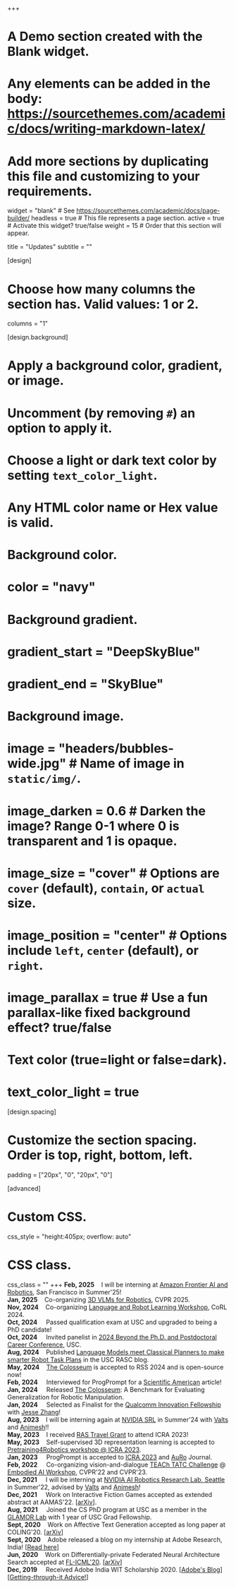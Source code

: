 +++
# A Demo section created with the Blank widget.
# Any elements can be added in the body: https://sourcethemes.com/academic/docs/writing-markdown-latex/
# Add more sections by duplicating this file and customizing to your requirements.

widget = "blank"  # See https://sourcethemes.com/academic/docs/page-builder/
headless = true  # This file represents a page section.
active = true  # Activate this widget? true/false
weight = 15  # Order that this section will appear.

title = "Updates"
subtitle = ""

[design]
  # Choose how many columns the section has. Valid values: 1 or 2.
  columns = "1"

[design.background]
  # Apply a background color, gradient, or image.
  #   Uncomment (by removing `#`) an option to apply it.
  #   Choose a light or dark text color by setting `text_color_light`.
  #   Any HTML color name or Hex value is valid.

  # Background color.
  # color = "navy"
  
  # Background gradient.
  # gradient_start = "DeepSkyBlue"
  # gradient_end = "SkyBlue"
  
  # Background image.
  # image = "headers/bubbles-wide.jpg"  # Name of image in `static/img/`.
  # image_darken = 0.6  # Darken the image? Range 0-1 where 0 is transparent and 1 is opaque.
  # image_size = "cover"  #  Options are `cover` (default), `contain`, or `actual` size.
  # image_position = "center"  # Options include `left`, `center` (default), or `right`.
  # image_parallax = true  # Use a fun parallax-like fixed background effect? true/false

  # Text color (true=light or false=dark).
  # text_color_light = true

[design.spacing]
  # Customize the section spacing. Order is top, right, bottom, left.
  padding = ["20px", "0", "20px", "0"]

[advanced]
 # Custom CSS. 
 css_style = "height:405px; overflow: auto"
 
 # CSS class.
 css_class = ""
+++
**Feb, 2025**&nbsp;&nbsp;&nbsp;&nbsp;I will be interning at [Amazon Frontier AI and Robotics](https://covariant.ai/insights/introducing-the-next-phase-of-our-ai-robotics-journey/), San Francisco in Summer'25! <br />
**Jan, 2025**&nbsp;&nbsp;&nbsp;&nbsp;Co-organizing [3D VLMs for Robotics](https://robo-3dvlms.github.io/), CVPR 2025. <br />
**Nov, 2024**&nbsp;&nbsp;&nbsp;&nbsp;Co-organizing [Language and Robot Learning Workshop](https://sites.google.com/view/langrob-corl24), CoRL 2024. <br />
**Oct, 2024**&nbsp;&nbsp;&nbsp;&nbsp;&nbsp;Passed qualification exam at USC and upgraded to being a PhD candidate! <br />
**Oct, 2024**&nbsp;&nbsp;&nbsp;&nbsp;&nbsp;Invited panelist in [2024 Beyond the Ph.D. and Postdoctoral Career Conference](https://careers.usc.edu/2024-beyond-the-phd/), USC. <br />
**Aug, 2024**&nbsp;&nbsp;&nbsp;&nbsp;Published [Language Models meet Classical Planners to make smarter Robot Task Plans](https://rasc.usc.edu/blog/language-models-meet-classical-planners-to-make-smarter-robot-task-plans/) in the USC RASC blog. <br />
**May, 2024**&nbsp;&nbsp;&nbsp;&nbsp;[The Colosseum](https://robot-colosseum.github.io/) is accepted to RSS 2024 and is open-source now! <br />
**Feb, 2024**&nbsp;&nbsp;&nbsp;&nbsp;&nbsp;Interviewed for ProgPrompt for a [Scientific American](https://www.scientificamerican.com/article/scientists-are-putting-chatgpt-brains-inside-robot-bodies-what-could-possibly-go-wrong/) article! <br />
**Jan, 2024**&nbsp;&nbsp;&nbsp;&nbsp;&nbsp;Released [The Colosseum](https://robot-colosseum.github.io/): A Benchmark for Evaluating Generalization for Robotic Manipulation.  <br />
**Jan, 2024**&nbsp;&nbsp;&nbsp;&nbsp;&nbsp;Selected as Finalist for the [Qualcomm Innovation Fellowship](https://www.qualcomm.com/research/university-relations/innovation-fellowship/2024-north-america) with [Jesse Zhang](https://jesbu1.github.io/)! <br />
**Aug, 2023**&nbsp;&nbsp;&nbsp;&nbsp;I will be interning again at [NVIDIA SRL](https://research.nvidia.com/labs/srl/) in Summer'24 with [Valts](https://www.cs.cornell.edu/~valts/) and [Animesh](https://animesh.garg.tech/)!! <br />
**May, 2023**&nbsp;&nbsp;&nbsp;&nbsp;I received [RAS Travel Grant](https://www.icra2023.org/ras-travel-grants) to attend ICRA 2023! <br />
**May, 2023**&nbsp;&nbsp;&nbsp;&nbsp;Self-supervised 3D representation learning is accepted to [Pretraining4Robotics workshop @ ICRA 2023](https://microsoft.github.io/robotics.pretraining.workshop.icra/). <br />
**Jan, 2023**&nbsp;&nbsp;&nbsp;&nbsp;&nbsp;ProgPrompt is accepted to [ICRA 2023](https://www.icra2023.org/welcome) and [AuRo](https://link.springer.com/article/10.1007/s10514-023-10135-3) Journal. <br />
**Feb, 2022**&nbsp;&nbsp;&nbsp;&nbsp;&nbsp;Co-organizing vision-and-dialogue [TEACh TATC Challenge](https://teachingalfred.github.io/EAI22/) @ [Embodied AI Workshop](https://embodied-ai.org/), CVPR'22 and CVPR'23. <br />
**Dec, 2021**&nbsp;&nbsp;&nbsp;&nbsp;&nbsp;I will be interning at [NVIDIA AI Robotics Research Lab, Seattle](https://research.nvidia.com/labs/srl/) in Summer'22, advised by [Valts](https://www.cs.cornell.edu/~valts/) and [Animesh](https://animesh.garg.tech/)! <br />
**Dec, 2021**&nbsp;&nbsp;&nbsp;&nbsp;&nbsp;Work on Interactive Fiction Games accepted as extended abstract at AAMAS'22. [[arXiv](https://arxiv.org/abs/2107.08408)]. <br />
**Aug, 2021**&nbsp;&nbsp;&nbsp;&nbsp;&nbsp;Joined the CS PhD program at USC as a member in the [GLAMOR Lab](https://jessethomason.com/) with 1 year of USC Grad Fellowship. <br />
**Sept, 2020**&nbsp;&nbsp;&nbsp;&nbsp;Work on Affective Text Generation accepted as long paper at COLING'20. [[arXiv](https://arxiv.org/abs/2011.04000)]<br />
**Sept, 2020**&nbsp;&nbsp;&nbsp;&nbsp;Adobe released a blog on my internship at Adobe Research, India! [[Read here](https://adobe.ly/3irCKbn)]<br />
**Jun, 2020**&nbsp;&nbsp;&nbsp;&nbsp;Work on Differentially-private Federated Neural Architecture Search accepted at [FL-ICML'20](http://federated-learning.org/fl-icml-2020/). [[arXiv](https://arxiv.org/abs/2006.10559)] <br />
**Dec, 2019**&nbsp;&nbsp;&nbsp;&nbsp;&nbsp;Received Adobe India WIT Scholarship 2020. [[Adobe's Blog](https://research.adobe.com/news/adobe-india-women-in-technology-scholars-solving-technical-challenges/?scid=308c439d-b8ff-452a-a515-948a80864bfc&mv=research_twitter&mv2=owned_social)][[Getting-through-it Advice!](https://medium.com/@ishikasingh95/getting-through-adobe-india-wit-scholarship-3826ce38eb8?source=social.tw)]

